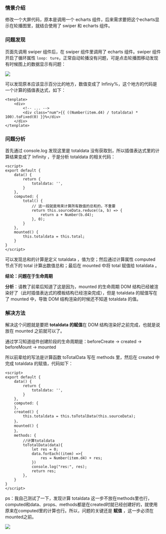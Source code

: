 ### 情景介绍

修改一个大屏代码，原本是调用一个 echarts 组件，后来需求要把这个echarts显示在轮播图里，就结合使用了 swiper 和 echarts 组件。

### 问题发现

页面先调用 swiper 组件后，在 swiper 组件里调用了 echarts 组件。swiper 组件开启了循环属性 `loop: ture`，正常自动轮播没有问题，可是点击轮播图移动发现有时候图上的数据显示有问题：

![](C:\Users\mi\Desktop\Vue_study\practice\img\问题组件.png)

可以发现原本应该显示百分比的地方，数值变成了 Infiniy%，这个地方的代码是一个计算的插值表达式，如下：

```vue
<tenplate>
	<div>
        <!-- ... -->
        <div class="num">{{ ((Number(item.d4) / totaldata) * 100).toFixed(0) }}%</div>
    </div>
</tenplate>
```

### 问题分析

首先通过 console.log 发现这里是 totaldata 没有获取到，所以插值表达式里的计算结果变成了 Infinity ，于是分析 totaldata 的相关代码：

```vue
<script>
export default {
    data() {
        return {
            totaldata: '',
        }
    },
    computed: {
        total() {
            // 这一段就是用来计算所有数值的总和的，不重要
            return this.sourceData.reduce((a, b) => {
        		return a + Number(b.d4);
      		}, 0);
        }
    },
    mounted() {
        this.totaldata = this.total;
    }
}
</script>
```

可以发现总和的计算是定义 totaldata ，值为空；然后通过计算属性 computed 节点下的 total 计算出数值总和；最后在 mounted 中将 total 赋值给 totaldata 。

**结论：问题在于生命周期**

**分析**：请教了前辈后知道了这是因为，mounted 的生命周期 DOM 结构已经被渲染好了（此时插值表达式的模板结构已经渲染完成），但是 totaldata 的赋值写在了 mounted 中，导致 DOM 结构渲染的时候还不知道 totaldata 的值。

### 解决方法

解决这个问题就是要把 **totaldata 的赋值**在 DOM 结构渲染好之前完成，也就是说放在 mounted 之前就可以了。

通过学习知道组件创建阶段的生命周期是：beforeCreate -> created -> beforeMount -> mounted

所以前辈给的写法是计算函数 toTotalData 写在 methods 里，然后在 created 中完成 totaldata 的赋值，代码如下：

```vue
<script>
export default {
    data() {
        return {
            totaldata: '',
        }
    },
    computed: {
    },
    created() {
        this.totaldata = this.toTotalData(this.sourceData);
    }，
    mounted() {
    }，
    methods: {
        //计算totaldata
    	toTotalData(data){
      		let res = 0;
      		data.forEach((item) =>{
          		res = Number(item.d4) + res;
      		})
      		console.log("res:", res);
      		return res;
    	},
    }
}
</script>
```

ps：我自己测试了一下，发现计算 totaldata 这一步不放在methods里也行，computed和data、props、methods都是在created时就已经创建好的，就使用原来在computed里的计算也行。所以，问题的关键还是 **赋值** ，这一步必须在mounted之前。

![](C:\Users\mi\Desktop\Vue_study\practice\img\问题解决.png)